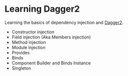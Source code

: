 # Learning Dagger2

Learning the basics of dependency injection and [Dagger2](https://github.com/google/dagger).

- Constructor injection
- Field injection (Aka Members injection)
- Method injection
- Module injection
- Provides
- Binds
- Component Builder and Binds Instance
- Singleton
